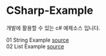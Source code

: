 # CSharp-Example
개발에 활용할 수 있는 c# 예제소스 입니다.

01 String Example <a href="/GoldSwan/CSharp-Example/blob/master/01_stringExample/Program.cs">source</a><br>
02 List Example <a href="/GoldSwan/CSharp-Example/blob/master/02_listExample/Program.cs">source</a><br>
